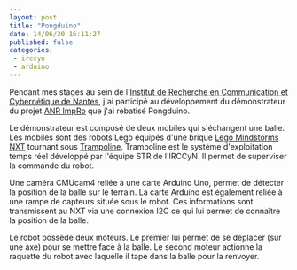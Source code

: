 ```yaml
---
layout: post
title: "Pongduino"
date: 14/06/30 16:11:27
published: false
categories:
 - irccyn
 - arduino
---
```

Pendant mes stages au sein de l'[Institut de Recherche en Communication et Cybernétique de Nantes][irccyn], j'ai participé au développement du démonstrateur du projet [ANR ImpRo] que j'ai rebatisé Pongduino.


Le démonstrateur est composé de deux mobiles qui s'échangent une balle. Les mobiles sont des robots Lego équipés d'une brique [Lego Mindstorms NXT] tournant sous [Trampoline]. Trampoline est le système d'exploitation temps réel développé par l'équipe STR de l'IRCCyN. Il permet de superviser la commande du robot.


Une caméra CMUcam4 reliée à une carte Arduino Uno, permet de détecter la position de la balle sur le terrain. La carte Arduino est également reliée à une rampe de capteurs située sous le robot. Ces informations sont transmissent au NXT via une connexion I2C ce qui lui permet de connaître la position de la balle.

Le robot possède deux moteurs. Le premier lui permet de se déplacer (sur une axe) pour se mettre face à la balle. Le second moteur actionne la raquette du robot avec laquelle il tape dans la balle pour la renvoyer.

[ANR ImpRo]: http://anr-impro.irccyn.ec-nantes.fr/#description
[Lego Mindstorms NXT]: https://fr.wikipedia.org/wiki/Lego_Mindstorms_NXT
[Trampoline]: http://trampoline.rts-software.org
[irccyn]: http://www.irccyn.ec-nantes.fr/fr/l-irccyn/presentation
